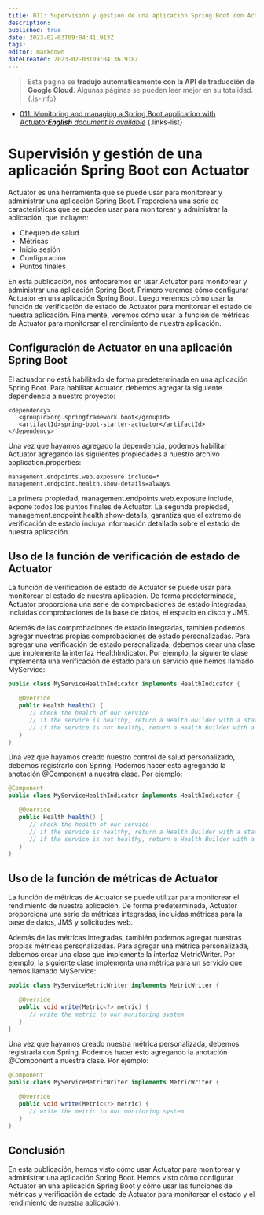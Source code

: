 ```yaml
---
title: 011: Supervisión y gestión de una aplicación Spring Boot con Actuator
description: 
published: true
date: 2023-02-03T09:04:41.913Z
tags: 
editor: markdown
dateCreated: 2023-02-03T09:04:36.918Z
---
```


> Esta página se **tradujo automáticamente con la API de traducción de Google Cloud**.
Algunas páginas se pueden leer mejor en su totalidad.{.is-info}



- [011: Monitoring and managing a Spring Boot application with Actuator***English** document is available*](/en/Knowledge-base/Spring-Boot/Learning/011-monitoring-and-managing-a-spring-boot-application-with-actuator)
{.links-list}


# Supervisión y gestión de una aplicación Spring Boot con Actuator

Actuator es una herramienta que se puede usar para monitorear y administrar una aplicación Spring Boot. Proporciona una serie de características que se pueden usar para monitorear y administrar la aplicación, que incluyen:

- Chequeo de salud
- Métricas
- Inicio sesión
- Configuración
- Puntos finales

En esta publicación, nos enfocaremos en usar Actuator para monitorear y administrar una aplicación Spring Boot. Primero veremos cómo configurar Actuator en una aplicación Spring Boot. Luego veremos cómo usar la función de verificación de estado de Actuator para monitorear el estado de nuestra aplicación. Finalmente, veremos cómo usar la función de métricas de Actuator para monitorear el rendimiento de nuestra aplicación.

## Configuración de Actuator en una aplicación Spring Boot

El actuador no está habilitado de forma predeterminada en una aplicación Spring Boot. Para habilitar Actuator, debemos agregar la siguiente dependencia a nuestro proyecto:

```
<dependency>
   <groupId>org.springframework.boot</groupId>
   <artifactId>spring-boot-starter-actuator</artifactId>
</dependency>
```

Una vez que hayamos agregado la dependencia, podemos habilitar Actuator agregando las siguientes propiedades a nuestro archivo application.properties:

```
management.endpoints.web.exposure.include=*
management.endpoint.health.show-details=always
```

La primera propiedad, management.endpoints.web.exposure.include, expone todos los puntos finales de Actuator. La segunda propiedad, management.endpoint.health.show-details, garantiza que el extremo de verificación de estado incluya información detallada sobre el estado de nuestra aplicación.

## Uso de la función de verificación de estado de Actuator

La función de verificación de estado de Actuator se puede usar para monitorear el estado de nuestra aplicación. De forma predeterminada, Actuator proporciona una serie de comprobaciones de estado integradas, incluidas comprobaciones de la base de datos, el espacio en disco y JMS.

Además de las comprobaciones de estado integradas, también podemos agregar nuestras propias comprobaciones de estado personalizadas. Para agregar una verificación de estado personalizada, debemos crear una clase que implemente la interfaz HealthIndicator. Por ejemplo, la siguiente clase implementa una verificación de estado para un servicio que hemos llamado MyService:

```java
public class MyServiceHealthIndicator implements HealthIndicator {

   @Override
   public Health health() {
      // check the health of our service
      // if the service is healthy, return a Health.Builder with a status of UP
      // if the service is not healthy, return a Health.Builder with a status of DOWN
   }
}
```

Una vez que hayamos creado nuestro control de salud personalizado, debemos registrarlo con Spring. Podemos hacer esto agregando la anotación @Component a nuestra clase. Por ejemplo:

```java
@Component
public class MyServiceHealthIndicator implements HealthIndicator {

   @Override
   public Health health() {
      // check the health of our service
      // if the service is healthy, return a Health.Builder with a status of UP
      // if the service is not healthy, return a Health.Builder with a status of DOWN
   }
}
```

## Uso de la función de métricas de Actuator

La función de métricas de Actuator se puede utilizar para monitorear el rendimiento de nuestra aplicación. De forma predeterminada, Actuator proporciona una serie de métricas integradas, incluidas métricas para la base de datos, JMS y solicitudes web.

Además de las métricas integradas, también podemos agregar nuestras propias métricas personalizadas. Para agregar una métrica personalizada, debemos crear una clase que implemente la interfaz MetricWriter. Por ejemplo, la siguiente clase implementa una métrica para un servicio que hemos llamado MyService:

```java
public class MyServiceMetricWriter implements MetricWriter {

   @Override
   public void write(Metric<?> metric) {
      // write the metric to our monitoring system
   }
}
```

Una vez que hayamos creado nuestra métrica personalizada, debemos registrarla con Spring. Podemos hacer esto agregando la anotación @Component a nuestra clase. Por ejemplo:

```java
@Component
public class MyServiceMetricWriter implements MetricWriter {

   @Override
   public void write(Metric<?> metric) {
      // write the metric to our monitoring system
   }
}
```

## Conclusión

En esta publicación, hemos visto cómo usar Actuator para monitorear y administrar una aplicación Spring Boot. Hemos visto cómo configurar Actuator en una aplicación Spring Boot y cómo usar las funciones de métricas y verificación de estado de Actuator para monitorear el estado y el rendimiento de nuestra aplicación.